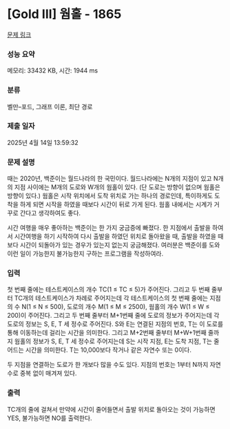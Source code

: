 # [Gold III] 웜홀 - 1865 

[문제 링크](https://www.acmicpc.net/problem/1865) 

### 성능 요약

메모리: 33432 KB, 시간: 1944 ms

### 분류

벨만–포드, 그래프 이론, 최단 경로

### 제출 일자

2025년 4월 14일 13:59:32

### 문제 설명

<p>때는 2020년, 백준이는 월드나라의 한 국민이다. 월드나라에는 N개의 지점이 있고 N개의 지점 사이에는 M개의 도로와 W개의 웜홀이 있다. (단 도로는 방향이 없으며 웜홀은 방향이 있다.) 웜홀은 시작 위치에서 도착 위치로 가는 하나의 경로인데, 특이하게도 도착을 하게 되면 시작을 하였을 때보다 시간이 뒤로 가게 된다. 웜홀 내에서는 시계가 거꾸로 간다고 생각하여도 좋다.</p>

<p>시간 여행을 매우 좋아하는 백준이는 한 가지 궁금증에 빠졌다. 한 지점에서 출발을 하여서 시간여행을 하기 시작하여 다시 출발을 하였던 위치로 돌아왔을 때, 출발을 하였을 때보다 시간이 되돌아가 있는 경우가 있는지 없는지 궁금해졌다. 여러분은 백준이를 도와 이런 일이 가능한지 불가능한지 구하는 프로그램을 작성하여라.</p>

### 입력 

 <p>첫 번째 줄에는 테스트케이스의 개수 TC(1 ≤ TC ≤ 5)가 주어진다. 그리고 두 번째 줄부터 TC개의 테스트케이스가 차례로 주어지는데 각 테스트케이스의 첫 번째 줄에는 지점의 수 N(1 ≤ N ≤ 500), 도로의 개수 M(1 ≤ M ≤ 2500), 웜홀의 개수 W(1 ≤ W ≤ 200)이 주어진다. 그리고 두 번째 줄부터 M+1번째 줄에 도로의 정보가 주어지는데 각 도로의 정보는 S, E, T 세 정수로 주어진다. S와 E는 연결된 지점의 번호, T는 이 도로를 통해 이동하는데 걸리는 시간을 의미한다. 그리고 M+2번째 줄부터 M+W+1번째 줄까지 웜홀의 정보가 S, E, T 세 정수로 주어지는데 S는 시작 지점, E는 도착 지점, T는 줄어드는 시간을 의미한다. T는 10,000보다 작거나 같은 자연수 또는 0이다.</p>

<p>두 지점을 연결하는 도로가 한 개보다 많을 수도 있다. 지점의 번호는 1부터 N까지 자연수로 중복 없이 매겨져 있다.</p>

### 출력 

 <p>TC개의 줄에 걸쳐서 만약에 시간이 줄어들면서 출발 위치로 돌아오는 것이 가능하면 YES, 불가능하면 NO를 출력한다.</p>

